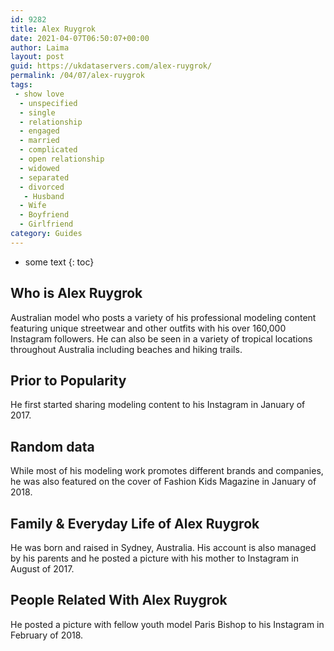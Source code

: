 ```yaml
---
id: 9282
title: Alex Ruygrok
date: 2021-04-07T06:50:07+00:00
author: Laima
layout: post
guid: https://ukdataservers.com/alex-ruygrok/
permalink: /04/07/alex-ruygrok
tags:
 - show love
  - unspecified
  - single
  - relationship
  - engaged
  - married
  - complicated
  - open relationship
  - widowed
  - separated
  - divorced
   - Husband
  - Wife
  - Boyfriend
  - Girlfriend
category: Guides
---
```


* some text
{: toc}


## Who is Alex Ruygrok
                  
                  
                  
Australian model who posts a variety of his professional modeling content featuring unique streetwear and other outfits with his over 160,000 Instagram followers. He can also be seen in a variety of tropical locations throughout Australia including beaches and hiking trails. 
                  
              
            
              
            
                
                
                
## Prior to Popularity
                  
                  
                  
He first started sharing modeling content to his Instagram in January of 2017. 
                  
              
            
              
            
                
                
                
## Random data
                  
                  
                  
While most of his modeling work promotes different brands and companies, he was also featured on the cover of Fashion Kids Magazine in January of 2018. 
                  
              
            
              
            
                
                
                
## Family & Everyday Life of Alex Ruygrok
                  
                  
                  
He was born and raised in Sydney, Australia. His account is also managed by his parents and he posted a picture with his mother to Instagram in August of 2017. 
                  
              
            
              
            
                
                
                
## People Related With Alex Ruygrok
                  
                  
                  
He posted a picture with fellow youth model Paris Bishop to his Instagram in February of 2018. 
                  
              
            
              
            
                
              
            
              
              
            
            
              
            
          
          
          